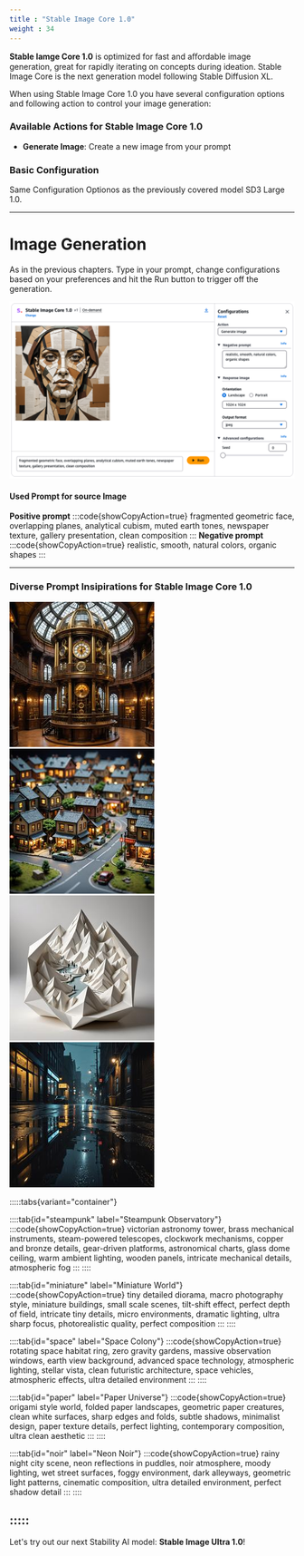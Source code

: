 ```yaml
---
title : "Stable Image Core 1.0"
weight : 34
---
```


**Stable Iamge Core 1.0** is optimized for fast and aﬀordable image generation, great for rapidly iterating on concepts during ideation. Stable Image Core is the next generation model following Stable Diffusion XL.

When using Stable Image Core 1.0 you have several configuration options and following action to control your image generation:

### Available Actions for Stable Image Core 1.0
- **Generate Image**: Create a new image from your prompt

### Basic Configuration

Same Configuration Optionos as the previously covered model SD3 Large 1.0.

---

# Image Generation

As in the previous chapters. Type in your prompt, change configurations based on your preferences and hit the Run button to trigger off the generation.

![Stable Image Core 1.0 - Generate Image](/static/bedrock/stability/core/core_generate_image.png)

#### Used Prompt for source Image
**Positive prompt**
:::code{showCopyAction=true}
fragmented geometric face, overlapping planes, analytical cubism, muted earth tones, newspaper texture, gallery presentation, clean composition
:::
**Negative prompt**
:::code{showCopyAction=true}
realistic, smooth, natural colors, organic shapes
:::

---

### Diverse Prompt Insipirations for Stable Image Core 1.0

![Stable Image Core - Steampunk Observatory](/static/bedrock/stability/gallery/core_steampunk.jpeg) ![Stable Image Core - Miniature World](/static/bedrock/stability/gallery/core_mini.jpeg) ![Stable Image Core - Paper Univers](/static/bedrock/stability/gallery/core_paper.jpeg) ![Stable Image Core - Neon Noir](/static/bedrock/stability/gallery/core_neon.jpeg) 
  
:::::tabs{variant="container"}

::::tab{id="steampunk" label="Steampunk Observatory"}
:::code{showCopyAction=true}
victorian astronomy tower, brass mechanical instruments, steam-powered telescopes, clockwork mechanisms, copper and bronze details, gear-driven platforms, astronomical charts, glass dome ceiling, warm ambient lighting, wooden panels, intricate mechanical details, atmospheric fog
:::
::::

::::tab{id="miniature" label="Miniature World"}
:::code{showCopyAction=true}
tiny detailed diorama, macro photography style, miniature buildings, small scale scenes, tilt-shift effect, perfect depth of field, intricate tiny details, micro environments, dramatic lighting, ultra sharp focus, photorealistic quality, perfect composition
:::
::::

::::tab{id="space" label="Space Colony"}
:::code{showCopyAction=true}
rotating space habitat ring, zero gravity gardens, massive observation windows, earth view background, advanced space technology, atmospheric lighting, stellar vista, clean futuristic architecture, space vehicles, atmospheric effects, ultra detailed environment
:::
::::

::::tab{id="paper" label="Paper Universe"}
:::code{showCopyAction=true}
origami style world, folded paper landscapes, geometric paper creatures, clean white surfaces, sharp edges and folds, subtle shadows, minimalist design, paper texture details, perfect lighting, contemporary composition, ultra clean aesthetic
:::
::::

::::tab{id="noir" label="Neon Noir"}
:::code{showCopyAction=true}
rainy night city scene, neon reflections in puddles, noir atmosphere, moody lighting, wet street surfaces, foggy environment, dark alleyways, geometric light patterns, cinematic composition, ultra detailed environment, perfect shadow detail
:::
::::

:::::
---

Let's try out our next Stability AI model: **Stable Image Ultra 1.0**!


